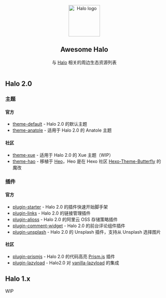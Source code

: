 <p align="center">
    <a href="https://halo.run" target="_blank" rel="noopener noreferrer">
        <img width="100" src="https://halo.run/logo" alt="Halo logo" />
    </a>
</p>

<h2 align='center'>Awesome Halo</h2>

<p align='center'>
与 <a href='https://github.com/halo-dev/halo'>Halo</a> 相关的周边生态资源列表
<br><br>

## Halo 2.0

### 主题

#### 官方

- [theme-default](https://github.com/halo-sigs/theme-default) - Halo 2.0 的默认主题
- [theme-anatole](https://github.com/halo-sigs/theme-anatole) - 适用于 Halo 2.0 的 Anatole 主题

#### 社区

- [theme-xue](https://github.com/ruibaby/halo-theme-xue/tree/refactor/migrate-next) - 适用于 Halo 2.0 的 Xue 主题（WIP）
- [theme-hao](https://github.com/liuzhihang/halo-theme-hao) - 移植于 [Heo](https://blog.zhheo.com/)，Heo 是在 Hexo 社区 [Hexo-Theme-Butterfly](https://github.com/jerryc127/hexo-theme-butterfly) 的魔改

### 插件

#### 官方

- [plugin-starter](https://github.com/halo-sigs/plugin-starter) - Halo 2.0 的插件快速开始脚手架
- [plugin-links](https://github.com/halo-sigs/plugin-links) - Halo 2.0 的链接管理插件
- [plugin-alioss](https://github.com/halo-sigs/plugin-alioss) - Halo 2.0 的阿里云 OSS 存储策略插件
- [plugin-comment-widget](https://github.com/halo-sigs/plugin-comment-widget) - Halo 2.0 的前台评论组件插件
- [plugin-unsplash](https://github.com/halo-sigs/plugin-unsplash) - Halo 2.0 的 Unsplash 插件，支持从 Unsplash 选择图片

#### 社区

- [plugin-prismjs](https://github.com/liuzhihang/plugin-prismjs) - Halo 2.0 的代码高亮 [Prism.js](https://github.com/PrismJS/prism) 插件
- [plugin-lazyload](https://github.com/liuzhihang/plugin-img-error) - Halo2.0 对 [vanilla-lazyload](https://github.com/verlok/vanilla-lazyload) 的集成

## Halo 1.x

WIP
